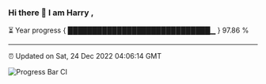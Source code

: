 ### Hi there 👋 I am Harry , 

⏳ Year progress { █████████████████████████████▁ } 97.86 %

---

⏰ Updated on Sat, 24 Dec 2022 04:06:14 GMT

![Progress Bar CI](https://github.com/duykhang68/duykhang68/workflows/Progress%20Bar%20CI/badge.svg)
